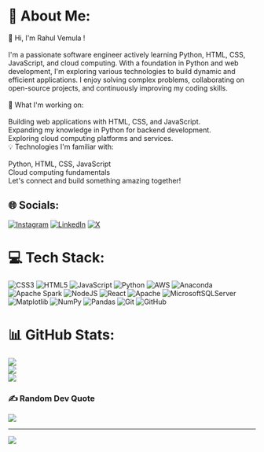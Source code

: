 # 💫 About Me:
👋 Hi, I'm Rahul Vemula !<br><br>I'm a passionate software engineer actively learning Python, HTML, CSS, JavaScript, and cloud computing. With a foundation in Python and web development, I'm exploring various technologies to build dynamic and efficient applications. I enjoy solving complex problems, collaborating on open-source projects, and continuously improving my coding skills.<br><br>🚀 What I'm working on:<br><br>Building web applications with HTML, CSS, and JavaScript.<br>Expanding my knowledge in Python for backend development.<br>Exploring cloud computing platforms and services.<br>💡 Technologies I'm familiar with:<br><br>Python, HTML, CSS, JavaScript<br>Cloud computing fundamentals<br>Let's connect and build something amazing together!


## 🌐 Socials:
[![Instagram](https://img.shields.io/badge/Instagram-%23E4405F.svg?logo=Instagram&logoColor=white)](https://instagram.com/rahul_vemula) [![LinkedIn](https://img.shields.io/badge/LinkedIn-%230077B5.svg?logo=linkedin&logoColor=white)](https://linkedin.com/in/rahul-vemula-) [![X](https://img.shields.io/badge/X-black.svg?logo=X&logoColor=white)](https://x.com/Rahulvemula1299) 

# 💻 Tech Stack:
![CSS3](https://img.shields.io/badge/css3-%231572B6.svg?style=plastic&logo=css3&logoColor=white) ![HTML5](https://img.shields.io/badge/html5-%23E34F26.svg?style=plastic&logo=html5&logoColor=white) ![JavaScript](https://img.shields.io/badge/javascript-%23323330.svg?style=plastic&logo=javascript&logoColor=%23F7DF1E) ![Python](https://img.shields.io/badge/python-3670A0?style=plastic&logo=python&logoColor=ffdd54) ![AWS](https://img.shields.io/badge/AWS-%23FF9900.svg?style=plastic&logo=amazon-aws&logoColor=white) ![Anaconda](https://img.shields.io/badge/Anaconda-%2344A833.svg?style=plastic&logo=anaconda&logoColor=white) ![Apache Spark](https://img.shields.io/badge/Apache%20Spark-FDEE21?style=plastic&logo=apachespark&logoColor=black) ![NodeJS](https://img.shields.io/badge/node.js-6DA55F?style=plastic&logo=node.js&logoColor=white) ![React](https://img.shields.io/badge/react-%2320232a.svg?style=plastic&logo=react&logoColor=%2361DAFB) ![Apache](https://img.shields.io/badge/apache-%23D42029.svg?style=plastic&logo=apache&logoColor=white) ![MicrosoftSQLServer](https://img.shields.io/badge/Microsoft%20SQL%20Server-CC2927?style=plastic&logo=microsoft%20sql%20server&logoColor=white) ![Matplotlib](https://img.shields.io/badge/Matplotlib-%23ffffff.svg?style=plastic&logo=Matplotlib&logoColor=black) ![NumPy](https://img.shields.io/badge/numpy-%23013243.svg?style=plastic&logo=numpy&logoColor=white) ![Pandas](https://img.shields.io/badge/pandas-%23150458.svg?style=plastic&logo=pandas&logoColor=white) ![Git](https://img.shields.io/badge/git-%23F05033.svg?style=plastic&logo=git&logoColor=white) ![GitHub](https://img.shields.io/badge/github-%23121011.svg?style=plastic&logo=github&logoColor=white)
# 📊 GitHub Stats:
![](https://github-readme-stats.vercel.app/api?username=Rahulvemula33&theme=dark&hide_border=false&include_all_commits=true&count_private=false)<br/>
![](https://github-readme-streak-stats.herokuapp.com/?user=Rahulvemula33&theme=dark&hide_border=false)<br/>
![](https://github-readme-stats.vercel.app/api/top-langs/?username=Rahulvemula33&theme=dark&hide_border=false&include_all_commits=true&count_private=false&layout=compact)

### ✍️ Random Dev Quote
![](https://quotes-github-readme.vercel.app/api?type=horizontal&theme=radical)

---
[![](https://visitcount.itsvg.in/api?id=Rahulvemula33&icon=0&color=0)](https://visitcount.itsvg.in)

<!-- Proudly created with GPRM ( https://gprm.itsvg.in ) -->
